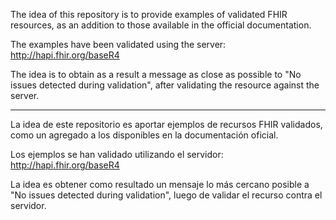 The idea of ​​this repository is to provide examples of validated FHIR resources, as an addition to those available in the official documentation.

The examples have been validated using the server: http://hapi.fhir.org/baseR4

The idea is to obtain as a result a message as close as possible to "No issues detected during validation", after validating the resource against the server.


__________________________________________________________________________________________________________________


La idea de este repositorio es aportar ejemplos de recursos FHIR validados, como un agregado a los disponibles en la documentación oficial.

Los ejemplos se han validado utilizando el servidor: http://hapi.fhir.org/baseR4

La idea es obtener como resultado un mensaje lo más cercano posible a "No issues detected during validation", luego de validar el recurso contra el servidor.


